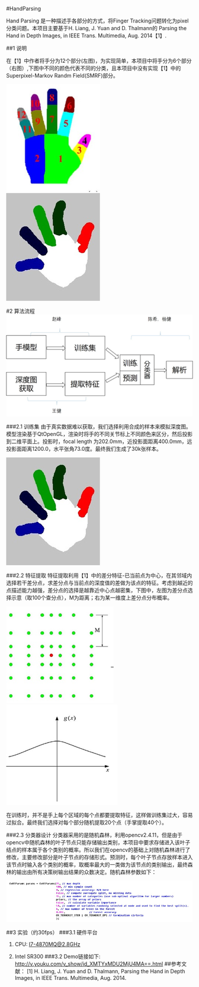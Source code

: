 #HandParsing

  Hand Parsing 是一种描述手各部分的方式，将Finger Tracking问题转化为pixel分类问题。本项目主要基于H. Liang, J. Yuan and D. Thalmann的 Parsing the Hand in Depth Images, in IEEE Trans. Multimedia, Aug. 2014【1】. 
  
##1 说明

  在【1】中作者将手分为12个部分(左图)，为实现简单，本项目中将手分为6个部分（右图）,下图中不同的颜色代表不同的分类，且本项目中没有实现【1】中的Superpixel-Markov Randm Field(SMRF)部分。
  
  ![image](https://github.com/HustHandTracking/HandParsing/blob/master/img/HandParsing_12.jpg)![image](https://github.com/HustHandTracking/HandParsing/blob/master/img/HandParsing_6.jpg)

#2 算法流程
![image](https://github.com/HustHandTracking/HandParsing/blob/master/img/%E7%AE%97%E6%B3%95%E6%B5%81%E7%A8%8B.jpg)

###2.1 训练集
由于真实数据难以获取，我们选择利用合成的样本来模拟深度图。模型渲染基于QtOpenGL，渲染时将手的不同关节标上不同颜色来区分，然后投影到二维平面上。投影时，focal length 为202.0mm，近投影面距离400.0mm，远投影面距离1200.0，水平张角73.0度。最终我们生成了30k张样本。

![image](https://github.com/HustHandTracking/HandParsing/blob/master/img/HandParsing_6.jpg)

###2.2 特征提取
特征提取利用【1】中的差分特征-已当前点为中心，在其邻域内选择若干差分点，求差分点与当前点的深度值的差做为该点的特征。考虑到越近的点描述能力越强，差分点的选择是越靠近中心点越密集，下图中，左图为差分点选择示意（取100个查分点），M为距离；右为某一维度上差分点分布概率。

![image](https://github.com/HustHandTracking/HandParsing/blob/master/img/%E5%B7%AE%E5%88%86%E7%82%B9%E9%80%89%E6%8B%A9.jpg)![image](https://github.com/HustHandTracking/HandParsing/blob/master/img/%E5%B7%AE%E5%88%86%E7%82%B9%E6%A6%82%E7%8E%87.jpg)

在训练时，并不是手上每个区域的每个点都要提取特征，这样做训练集过大，容易过拟合。最终我们选择对每个部分随机提取20个点（手掌提取40个）。

###2.3 分类器设计
分类器采用的是随机森林，利用opencv2.4.11，但是由于opencv中随机森林的叶子节点只能存储输出类别，本项目中要求存储进入该叶子结点的样本属于各个类别的概率。所以我们在opencv的基础上对随机森林进行了修改，主要修改部分是叶子节点的存储形式。预测时，每个叶子节点存放样本进入该节点时输入各个类别的概率，取概率最大的一类做为该节点的类别输出，最终森林的输出由所有决策树输出结果的众数决定。随机森林参数如下：

![image](https://github.com/HustHandTracking/HandParsing/blob/master/img/RF_params.jpg)

##3 实验（约30fps）
###3.1 硬件平台
  1) CPU: I7-4870MQ@2.8GHz
  
  2) Intel SR300
###3.2 Demo链接如下:
http://v.youku.com/v_show/id_XMTYxMDU2MjU4MA==.html 
##参考文献：
[1] H. Liang, J. Yuan and D. Thalmann, Parsing the Hand in Depth Images, in IEEE Trans. Multimedia, Aug. 2014.
